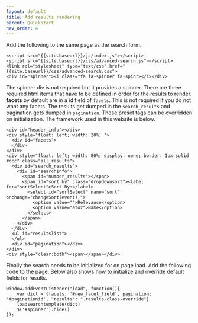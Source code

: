 ```yaml
---
layout: default
title: Add results rendering
parent: Quickstart
nav_order: 4
---
```

Add the following to the same page as the search form.

```
<script src="{{site.baseurl}}/js/index.js"></script>
<script src="{{site.baseurl}}/css/advanced-search.js"></script>
<link rel="stylesheet" type="text/css" href="{{site.baseurl}}/css/advanced-search.css">
<div id="spinner"><i class="fa fa-spinner fa-spin"></i></div>
```

The spinner div is not required but it provides a spinner. There are three required html items that have to be defined in order for the results to render. **facets** by default are in a id field of `facets`. This is not required if you do not want any facets. The results get dumped in the `search_results` and pagination gets dumped in `pagination`. These preset tags can be overridden on initialization. The framework used in this website is below.

```
<div id="header_info"></div>
<div style="float: left; width: 20%; ">
  <div id="facets">
  </div>
</div>
<div style="float: left; width: 80%; display: none; border: 1px solid #ccc" class="all_results">
  <div id="search_results">
    <div id="searchInfo">
      <span id="number_results"></span>
      <span id="sort_by" class="dropdownsort"><label for="sortSelect">Sort By:</label>
        <select id="sortSelect" name="sort" onchange="changeSort(event);">
          <option value="">Relevance</option>
          <option value="atoz">Name</option>
        </select>
      </span>
    </div>
  </div>
  <ul id="resultslist">
  </ul>
  <div id="pagination"></div>
</div>
<div style="clear:both"><span></span></div>
```

Finally the search needs to be initialized for on page load. Add the following code to the page. Below also shows how to initialize and override default fields for results.

```
window.addEventListener("load", function(){
    var dict = {facets: '#new_facet_field', pagination: '#paginationid', "results": ".results-class-override"}
    loadsearchtemplate(dict)
    $('#spinner').hide()
});
```